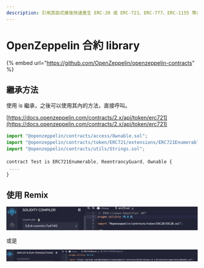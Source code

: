 ```yaml
---
description: 引用其函式庫後快速產生 ERC-20 或 ERC-721、ERC-777、ERC-1155 等合約
---
```


# OpenZeppelin 合約 library

{% embed url="https://github.com/OpenZeppelin/openzeppelin-contracts" %}

## 繼承方法

使用 is 繼承，之後可以使用其內的方法，直接呼叫。

[https://docs.openzeppelin.com/contracts/2.x/api/token/erc721](https://docs.openzeppelin.com/contracts/2.x/api/token/erc721)

```javascript
import "@openzeppelin/contracts/access/Ownable.sol";
import "@openzeppelin/contracts/token/ERC721/extensions/ERC721Enumerable.sol";
import "@openzeppelin/contracts/utils/Strings.sol";

contract Test is ERC721Enumerable, ReentrancyGuard, Ownable {
 ....
}

```

## 使用 Remix

![](../.gitbook/assets/jie-tu-20210505-shang-wu-9.53.16.png)

或是

![](../.gitbook/assets/jie-tu-20210505-shang-wu-9.53.38.png)

